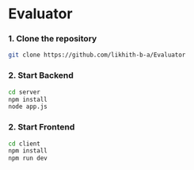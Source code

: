 # Evaluator

### 1. Clone the repository

```bash
git clone https://github.com/likhith-b-a/Evaluator
```

### 2. Start Backend

```bash
cd server
npm install
node app.js
```

### 2. Start Frontend

```bash
cd client
npm install
npm run dev
```
